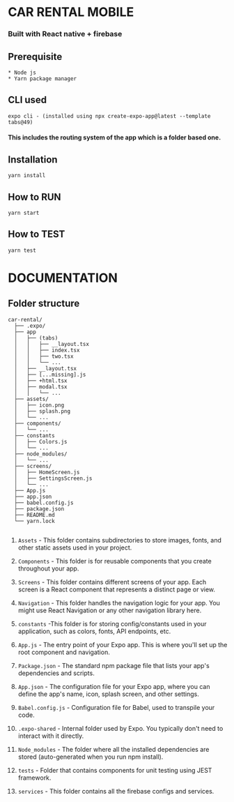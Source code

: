# CAR RENTAL MOBILE

### Built with React native + firebase

## Prerequisite

```
* Node js
* Yarn package manager
```

## CLI used

```
expo cli - (installed using npx create-expo-app@latest --template tabs@49)

```

#### This includes the routing system of the app which is a folder based one.

## Installation

```
yarn install
```

## How to RUN

```
yarn start
```

## How to TEST

```
yarn test
```

# DOCUMENTATION

## Folder structure

```
car-rental/
  ├── .expo/
  ├── app
  │   ├── (tabs)
  │   │   ├── __layout.tsx
  │   │   ├── index.tsx
  │   │   ├── two.tsx
  │   │   └── ...
  │   ├── __layout.tsx
  │   ├── [...missing].js
  │   ├── +html.tsx
  │   ├── modal.tsx
  │   │   └── ...
  ├── assets/
  │   ├── icon.png
  │   ├── splash.png
  │   └── ...
  ├── components/
  │   └── ...
  ├── constants
  │   ├── Colors.js
  │   └── ...
  ├── node_modules/
  │   └── ...
  ├── screens/
  │   ├── HomeScreen.js
  │   ├── SettingsScreen.js
  │   └── ...
  ├── App.js
  ├── app.json
  ├── babel.config.js
  ├── package.json
  ├── README.md
  └── yarn.lock


```

1. `Assets` - This folder contains subdirectories to store images, fonts, and other static assets used in your project.

2. `Components` - This folder is for reusable components that you create throughout your app.

3. `Screens` - This folder contains different screens of your app. Each screen is a React component that represents a distinct page or view.

4. `Navigation` - This folder handles the navigation logic for your app. You might use React Navigation or any other navigation library here.

5. `constants` -This folder is for storing config/constants used in your application, such as colors, fonts, API endpoints, etc.

6. `App.js` - The entry point of your Expo app. This is where you'll set up the root component and navigation.

7. `Package.json` - The standard npm package file that lists your app's dependencies and scripts.

8. `App.json` - The configuration file for your Expo app, where you can define the app's name, icon, splash screen, and other settings.

9. `Babel.config.js` - Configuration file for Babel, used to transpile your code.

10. `.expo-shared` - Internal folder used by Expo. You typically don't need to interact with it directly.

11. `Node_modules` - The folder where all the installed dependencies are stored (auto-generated when you run npm install).

12. `tests` - Folder that contains components for unit testing using JEST framework.

13. `services` - This folder contains all the firebase configs and services.
